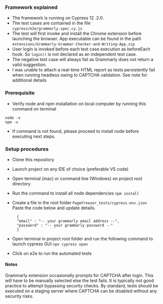 ### Framework explained
* The framework is running on Cypress 12 .2.0.
* The test cases are contained in the file  `cypress/e2e/grammarly.spec.cy.js` 
* The test will first invoke and install the Chrome extension before launching the browser. App executable can be found in the path  `extensions/Grammarly-Grammar-Checker-and-Writing-App.zip` 
* User login is invoked before each test case execution as beforeEach hook. So `login()` is not declared as an independent test case. 
* The negative test case will always fail as Grammarly does not return a valid suggestion. 
* I was unable to attach a real-time HTML report as tests persistently fail when running headless owing to CAPTCHA validation. See note for additional details 

### Prerequisite
 * Verify node and npm installation on local computer by running this command on terminal 
 	
  ```
node -v 
npm -v
```

* If command is not found, please proceed to install node before executing next steps. 

### Setup procedures
* Clone this repository
* Launch project on any IDE of choice (preferable VS code)
* Open terminal (mac) or command line (Windows) on project root directory
* Run the command to install all node dependencies `npm install`
* Create a file in the root folder `PageFreezer_tests/cypress.env.json` Paste the code below and update details.
  ```
	{
	"email" : "-- your grammarly email address --",
	"password" : "-- your grammarly password --"
	}
	```


* Open terminal in project root folder and run the following command to launch cypress GUI `npx cypress open`
* Click on e2e to run the automated tests

#### Notes
Grammarly extension occasionally prompts for CAPTCHA after login. This will have to be manually selected else the test fails. It is typically not good practice to attempt bypassing security checks. By standard, tests should be executed on a staging server where CAPTCHA can be disabled without any security risks.

